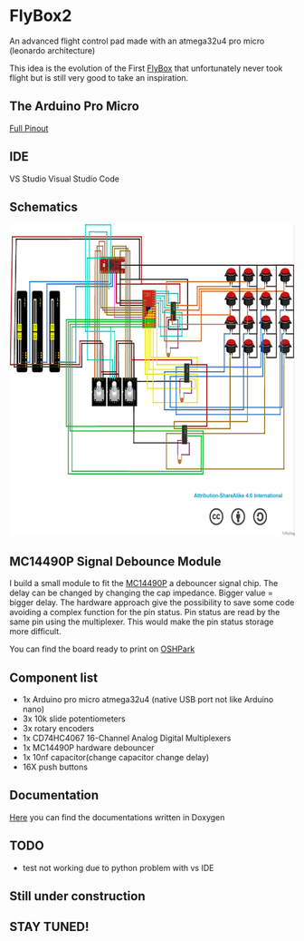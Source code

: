 # FlyBox2
An advanced flight control pad made with an atmega32u4 pro micro (leonardo architecture)

This idea is the evolution of the First [FlyBox](https://github.com/mancio/FlyBox) that unfortunately never took flight but is still very good to take an inspiration.

## The Arduino Pro Micro
[Full Pinout](https://cdn.sparkfun.com/datasheets/Dev/Arduino/Boards/ProMicro16MHzv1.pdf)

## IDE
VS Studio Visual Studio Code 

## Schematics

<p align="center">
<img src="https://github.com/mancio/FlyBox2/blob/master/fritzing/project/main_wiring.jpg" width="850" height="550" />
</p>

## MC14490P Signal Debounce Module

I build a small module to fit the [MC14490P](https://www.onsemi.com/pub/Collateral/MC14490-D.PDF) a debouncer signal chip. The delay can be changed by changing the cap impedance. Bigger value = bigger delay.
The hardware approach give the possibility to save some code avoiding a complex function for the pin status. Pin status are read by the same pin using the multiplexer. This would make the pin status storage more difficult.

You can find the board ready to print on [OSHPark](https://oshpark.com/shared_projects/8fIAeRlI)

## Component list

* 1x Arduino pro micro atmega32u4 (native USB port not like Arduino nano)
* 3x 10k slide potentiometers
* 3x rotary encoders 
* 1x CD74HC4067 16-Channel Analog Digital Multiplexers
* 1x MC14490P hardware debouncer
* 1x 10nf capacitor(change capacitor change delay)
* 16X push buttons

## Documentation

[Here](https://github.com/mancio/FlyBox2/tree/master/docs/doxygen) you can find the documentations written in Doxygen 

## TODO

* test not working due to python problem with vs IDE

## Still under construction 
## STAY TUNED!
